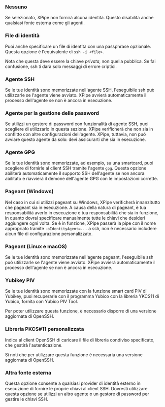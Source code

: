 ### Nessuno

Se selezionato, XPipe non fornirà alcuna identità. Questo disabilita anche qualsiasi fonte esterna come gli agenti.

### File di identità

Puoi anche specificare un file di identità con una passphrase opzionale.
Questa opzione è l'equivalente di `ssh -i <file>`.

Nota che questa deve essere la chiave *privata*, non quella pubblica.
Se fai confusione, ssh ti darà solo messaggi di errore criptici.

### Agente SSH

Se le tue identità sono memorizzate nell'agente SSH, l'eseguibile ssh può utilizzarle se l'agente viene avviato.
XPipe avvierà automaticamente il processo dell'agente se non è ancora in esecuzione.

### Agente per la gestione delle password

Se utilizzi un gestore di password con funzionalità di agente SSH, puoi scegliere di utilizzarlo in questa sezione. XPipe verificherà che non sia in conflitto con altre configurazioni dell'agente. XPipe, tuttavia, non può avviare questo agente da solo: devi assicurarti che sia in esecuzione.

### Agente GPG

Se le tue identità sono memorizzate, ad esempio, su una smartcard, puoi scegliere di fornirle al client SSH tramite l'agente `gpg`.
Questa opzione abiliterà automaticamente il supporto SSH dell'agente se non ancora abilitato e riavvierà il demone dell'agente GPG con le impostazioni corrette.

### Pageant (Windows)

Nel caso in cui si utilizzi pageant su Windows, XPipe verificherà innanzitutto che pageant sia in esecuzione.
A causa della natura di pageant, è tua responsabilità averlo in esecuzione
è tua responsabilità che sia in funzione, in quanto dovrai specificare manualmente tutte le chiavi che desideri aggiungere ogni volta.
Se è in funzione, XPipe passerà la pipe con il nome appropriato tramite
`-oIdentityAgent=...` a ssh, non è necessario includere alcun file di configurazione personalizzato.

### Pageant (Linux e macOS)

Se le tue identità sono memorizzate nell'agente pageant, l'eseguibile ssh può utilizzarle se l'agente viene avviato.
XPipe avvierà automaticamente il processo dell'agente se non è ancora in esecuzione.

### Yubikey PIV

Se le tue identità sono memorizzate con la funzione smart card PIV di Yubikey, puoi recuperarle con il programma Yubico
con la libreria YKCS11 di Yubico, fornita con Yubico PIV Tool.

Per poter utilizzare questa funzione, è necessario disporre di una versione aggiornata di OpenSSH.

### Libreria PKCS#11 personalizzata

Indica al client OpenSSH di caricare il file di libreria condiviso specificato, che gestirà l'autenticazione.

Si noti che per utilizzare questa funzione è necessaria una versione aggiornata di OpenSSH.

### Altra fonte esterna

Questa opzione consente a qualsiasi provider di identità esterno in esecuzione di fornire le proprie chiavi al client SSH. Dovresti utilizzare questa opzione se utilizzi un altro agente o un gestore di password per gestire le chiavi SSH.

